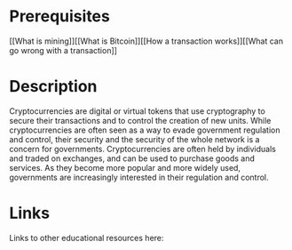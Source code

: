 # Prerequisites
[[What is mining]][[What is Bitcoin]][[How a transaction works]][[What can go wrong with a transaction]]

# Description
  
Cryptocurrencies are digital or virtual tokens that use cryptography to secure their transactions and to control the creation of new units. While cryptocurrencies are often seen as a way to evade government regulation and control, their security and the security of the whole network is a concern for governments. Cryptocurrencies are often held by individuals and traded on exchanges, and can be used to purchase goods and services. As they become more popular and more widely used, governments are increasingly interested in their regulation and control.

# Links
Links to other educational resources here: